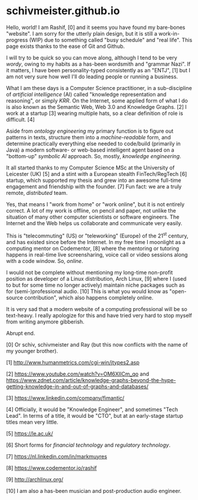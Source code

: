 # schivmeister.github.io

Hello, world! I am Rashif, [0] and it seems you have found my bare-bones
"website".  I am sorry for the utterly plain design, but it is still a
work-in-progress (WIP) due to something called "busy schedule" and "real life".
This page exists thanks to the ease of Git and Github.

I will try to be quick so you can move along, although I tend to be very
_wordy_, owing to my habits as a has-been wordsmith and "grammar Nazi". If it
matters, I have been personality-typed consistently as an "ENTJ", [1] but I am
not very sure how well I'll do leading people or running a business.

What I am these days is a Computer Science practitioner, in a sub-discipline of
_artificial intelligence_ (AI) called "knowledge representation and reasoning", or
simply _KRR_. On the Internet, some applied form of what I do is also known as
the Semantic Web, Web 3.0 and Knowledge Graphs. [2] I work at a startup [3]
wearing multiple hats, so a clear definition of role is difficult. [4]

Aside from _ontology engineering_ my primary function is to figure out patterns
in texts, structure them into a _machine-readable_ form, and determine
practically everything else needed to code/build (primarily in Java) a
modern software- or web-based intelligent agent based on a "bottom-up"
_symbolic AI_ approach. So, mostly, _knowledge engineering_.

It all started thanks to my Computer Science MSc at the University of Leicester
(UK) [5] and a stint with a European stealth FinTech/RegTech [6] startup, which
supported my thesis and grew into an awesome full-time engagement and
friendship with the founder. [7] Fun fact: we are a truly remote, _distributed_
team.

Yes, that means I "work from home" or "work online", but it is not entirely
correct. A lot of my work is offline, on pencil and paper, not unlike the
situation of many other computer scientists or software engineers. The Internet
and the Web helps us collaborate and communicate very easily.

This is "telecommuting" (US) or "teleworking" (Europe) of the 21<sup>st</sup>
century, and has existed since before the Internet. In my free time I moonlight
as a computing mentor on Codementor, [8] where the mentoring or tutoring
happens in real-time live screensharing, voice call or video sessions along
with a code window. So, _online_.

I would not be complete without mentioning my long-time non-profit position as
developer of a Linux distribution, Arch Linux, [9] where I (used to but for
some time no longer actively) maintain niche packages such as for
(semi-)professional audio. [10] This is what you would know as "open-source
contribution", which also happens completely online.

It is very sad that a modern website of a computing professional will be so
text-heavy. I really apologize for this and have tried very hard to stop myself
from writing anymore gibberish.

Abrupt end.

[0] Or schiv, schivmeister and Ray (but this now conflicts with the name of my younger brother).

[1] http://www.humanmetrics.com/cgi-win/jtypes2.asp

[2] https://www.youtube.com/watch?v=OM6XIICm_qo and
https://www.zdnet.com/article/knowledge-graphs-beyond-the-hype-getting-knowledge-in-and-out-of-graphs-and-databases/

[3] https://www.linkedin.com/company/fimantic/

[4] Officially, it would be "Knowledge Engineer", and sometimes "Tech Lead". In
terms of a title, it would be "CTO", but at an early-stage startup titles mean
very little.

[5] https://le.ac.uk/

[6] Short forms for _financial technology_ and _regulatory technology_.

[7] https://nl.linkedin.com/in/markmuyres

[8] https://www.codementor.io/rashif

[9] http://archlinux.org/

[10] I am also a has-been musician and post-production audio engineer.
